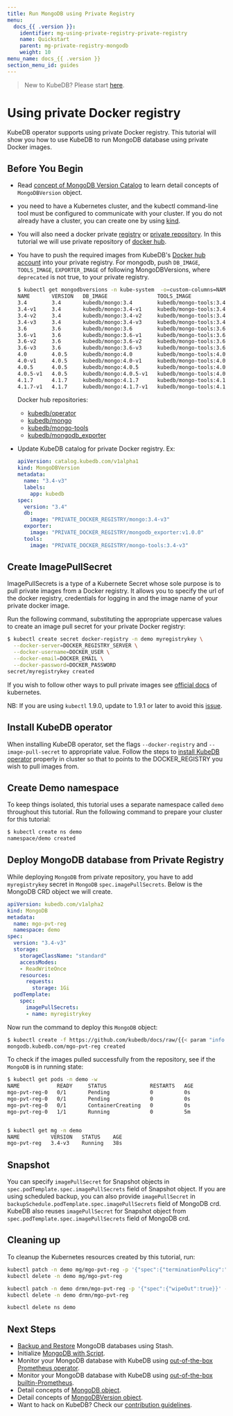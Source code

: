 ```yaml
---
title: Run MongoDB using Private Registry
menu:
  docs_{{ .version }}:
    identifier: mg-using-private-registry-private-registry
    name: Quickstart
    parent: mg-private-registry-mongodb
    weight: 10
menu_name: docs_{{ .version }}
section_menu_id: guides
---
```


> New to KubeDB? Please start [here](/docs/README.md).

# Using private Docker registry

KubeDB operator supports using private Docker registry. This tutorial will show you how to use KubeDB to run MongoDB database using private Docker images.

## Before You Begin

- Read [concept of MongoDB Version Catalog](/docs/guides/mongodb/concepts/catalog.md) to learn detail concepts of `MongoDBVersion` object.

- you need to have a Kubernetes cluster, and the kubectl command-line tool must be configured to communicate with your cluster. If you do not already have a cluster, you can create one by using [kind](https://kind.sigs.k8s.io/docs/user/quick-start/).

- You will also need a docker private [registry](https://docs.docker.com/registry/) or [private repository](https://docs.docker.com/docker-hub/repos/#private-repositories).  In this tutorial we will use private repository of [docker hub](https://hub.docker.com/).

- You have to push the required images from KubeDB's [Docker hub account](https://hub.docker.com/r/kubedb/) into your private registry. For mongodb, push `DB_IMAGE`, `TOOLS_IMAGE`, `EXPORTER_IMAGE` of following MongoDBVersions, where `deprecated` is not true, to your private registry.

  ```bash
  $ kubectl get mongodbversions -n kube-system  -o=custom-columns=NAME:.metadata.name,VERSION:.spec.version,DB_IMAGE:.spec.db.image,TOOLS_IMAGE:.spec.tools.image,EXPORTER_IMAGE:.spec.exporter.image,DEPRECATED:.spec.deprecated
  NAME       VERSION   DB_IMAGE                TOOLS_IMAGE                   EXPORTER_IMAGE                   DEPRECATED
  3.4        3.4       kubedb/mongo:3.4        kubedb/mongo-tools:3.4        kubedb/operator:0.8.0            true
  3.4-v1     3.4       kubedb/mongo:3.4-v1     kubedb/mongo-tools:3.4-v2     kubedb/mongodb_exporter:v1.0.0   true
  3.4-v2     3.4       kubedb/mongo:3.4-v2     kubedb/mongo-tools:3.4-v2     kubedb/mongodb_exporter:v1.0.0   true
  3.4-v3     3.4       kubedb/mongo:3.4-v3     kubedb/mongo-tools:3.4-v3     kubedb/mongodb_exporter:v1.0.0   <none>
  3.6        3.6       kubedb/mongo:3.6        kubedb/mongo-tools:3.6        kubedb/operator:0.8.0            true
  3.6-v1     3.6       kubedb/mongo:3.6-v1     kubedb/mongo-tools:3.6-v2     kubedb/mongodb_exporter:v1.0.0   true
  3.6-v2     3.6       kubedb/mongo:3.6-v2     kubedb/mongo-tools:3.6-v2     kubedb/mongodb_exporter:v1.0.0   true
  3.6-v3     3.6       kubedb/mongo:3.6-v3     kubedb/mongo-tools:3.6-v3     kubedb/mongodb_exporter:v1.0.0   <none>
  4.0        4.0.5     kubedb/mongo:4.0        kubedb/mongo-tools:4.0        kubedb/mongodb_exporter:v1.0.0   true
  4.0-v1     4.0.5     kubedb/mongo:4.0-v1     kubedb/mongo-tools:4.0-v1     kubedb/mongodb_exporter:v1.0.0   <none>
  4.0.5      4.0.5     kubedb/mongo:4.0.5      kubedb/mongo-tools:4.0.5      kubedb/mongodb_exporter:v1.0.0   true
  4.0.5-v1   4.0.5     kubedb/mongo:4.0.5-v1   kubedb/mongo-tools:4.0.5-v1   kubedb/mongodb_exporter:v1.0.0   <none>
  4.1.7      4.1.7     kubedb/mongo:4.1.7      kubedb/mongo-tools:4.1.7      kubedb/mongodb_exporter:v1.0.0   true
  4.1.7-v1   4.1.7     kubedb/mongo:4.1.7-v1   kubedb/mongo-tools:4.1.7-v1   kubedb/mongodb_exporter:v1.0.0   <none>

  ```

  Docker hub repositories:

  - [kubedb/operator](https://hub.docker.com/r/kubedb/operator)
  - [kubedb/mongo](https://hub.docker.com/r/kubedb/mongo)
  - [kubedb/mongo-tools](https://hub.docker.com/r/kubedb/mongo-tools)
  - [kubedb/mongodb_exporter](https://hub.docker.com/r/kubedb/mongodb_exporter)

- Update KubeDB catalog for private Docker registry. Ex:

  ```yaml
  apiVersion: catalog.kubedb.com/v1alpha1
  kind: MongoDBVersion
  metadata:
    name: "3.4-v3"
    labels:
      app: kubedb
  spec:
    version: "3.4"
    db:
      image: "PRIVATE_DOCKER_REGISTRY/mongo:3.4-v3"
    exporter:
      image: "PRIVATE_DOCKER_REGISTRY/mongodb_exporter:v1.0.0"
    tools:
      image: "PRIVATE_DOCKER_REGISTRY/mongo-tools:3.4-v3"
  
  ```

## Create ImagePullSecret

ImagePullSecrets is a type of a Kubernete Secret whose sole purpose is to pull private images from a Docker registry. It allows you to specify the url of the docker registry, credentials for logging in and the image name of your private docker image.

Run the following command, substituting the appropriate uppercase values to create an image pull secret for your private Docker registry:

```bash
$ kubectl create secret docker-registry -n demo myregistrykey \
  --docker-server=DOCKER_REGISTRY_SERVER \
  --docker-username=DOCKER_USER \
  --docker-email=DOCKER_EMAIL \
  --docker-password=DOCKER_PASSWORD
secret/myregistrykey created
```

If you wish to follow other ways to pull private images see [official docs](https://kubernetes.io/docs/concepts/containers/images/) of kubernetes.

NB: If you are using `kubectl` 1.9.0, update to 1.9.1 or later to avoid this [issue](https://github.com/kubernetes/kubernetes/issues/57427).

## Install KubeDB operator

When installing KubeDB operator, set the flags `--docker-registry` and `--image-pull-secret` to appropriate value. Follow the steps to [install KubeDB operator](/docs/setup/README.md) properly in cluster so that to points to the DOCKER_REGISTRY you wish to pull images from.

## Create Demo namespace

To keep things isolated, this tutorial uses a separate namespace called `demo` throughout this tutorial. Run the following command to prepare your cluster for this tutorial:

```bash
$ kubectl create ns demo
namespace/demo created
```

## Deploy MongoDB database from Private Registry

While deploying `MongoDB` from private repository, you have to add `myregistrykey` secret in `MongoDB` `spec.imagePullSecrets`.
Below is the MongoDB CRD object we will create.

```yaml
apiVersion: kubedb.com/v1alpha2
kind: MongoDB
metadata:
  name: mgo-pvt-reg
  namespace: demo
spec:
  version: "3.4-v3"
  storage:
    storageClassName: "standard"
    accessModes:
    - ReadWriteOnce
    resources:
      requests:
        storage: 1Gi
  podTemplate:
    spec:
      imagePullSecrets:
      - name: myregistrykey
```

Now run the command to deploy this `MongoDB` object:

```bash
$ kubectl create -f https://github.com/kubedb/docs/raw/{{< param "info.version" >}}/docs/examples/mongodb/private-registry/demo-2.yaml
mongodb.kubedb.com/mgo-pvt-reg created
```

To check if the images pulled successfully from the repository, see if the `MongoDB` is in running state:

```bash
$ kubectl get pods -n demo -w
NAME            READY     STATUS              RESTARTS   AGE
mgo-pvt-reg-0   0/1       Pending             0          0s
mgo-pvt-reg-0   0/1       Pending             0          0s
mgo-pvt-reg-0   0/1       ContainerCreating   0          0s
mgo-pvt-reg-0   1/1       Running             0          5m


$ kubectl get mg -n demo
NAME          VERSION   STATUS    AGE
mgo-pvt-reg   3.4-v3    Running   38s
```

## Snapshot

You can specify `imagePullSecret` for Snapshot objects in `spec.podTemplate.spec.imagePullSecrets` field of Snapshot object. If you are using scheduled backup, you can also provide `imagePullSecret` in `backupSchedule.podTemplate.spec.imagePullSecrets` field of MongoDB crd. KubeDB also reuses `imagePullSecret` for Snapshot object from `spec.podTemplate.spec.imagePullSecrets` field of MongoDB crd.

## Cleaning up

To cleanup the Kubernetes resources created by this tutorial, run:

```bash
kubectl patch -n demo mg/mgo-pvt-reg -p '{"spec":{"terminationPolicy":"WipeOut"}}' --type="merge"
kubectl delete -n demo mg/mgo-pvt-reg

kubectl patch -n demo drmn/mgo-pvt-reg -p '{"spec":{"wipeOut":true}}' --type="merge"
kubectl delete -n demo drmn/mgo-pvt-reg

kubectl delete ns demo
```

## Next Steps

- [Backup and Restore](/docs/guides/mongodb/backup/stash.md) MongoDB databases using Stash.
- Initialize [MongoDB with Script](/docs/guides/mongodb/initialization/using-script.md).
- Monitor your MongoDB database with KubeDB using [out-of-the-box Prometheus operator](/docs/guides/mongodb/monitoring/using-prometheus-operator.md).
- Monitor your MongoDB database with KubeDB using [out-of-the-box builtin-Prometheus](/docs/guides/mongodb/monitoring/using-builtin-prometheus.md).
- Detail concepts of [MongoDB object](/docs/guides/mongodb/concepts/mongodb.md).
- Detail concepts of [MongoDBVersion object](/docs/guides/mongodb/concepts/catalog.md).
- Want to hack on KubeDB? Check our [contribution guidelines](/docs/CONTRIBUTING.md).
